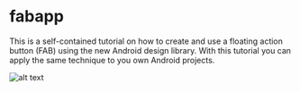 # fabapp
This is a self-contained tutorial on how to create and use a floating action button (FAB) using the new Android design library. With this tutorial you can apply the same technique to you own Android projects.

![alt text](screenshots/portrait.png "Description goes here")
